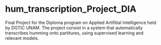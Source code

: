 # hum_transcription_Project_DIA
 Final Project for the Diploma program on Applied Artifitial Intelligence held by DGTIC UNAM. The project consist in a system that automatically transcribes humming onto partitures, using supervised learning and relevant models.
